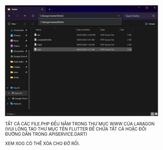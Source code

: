 ![Xem Ảnh](image.png)

TẤT CẢ CÁC FILE.PHP ĐỀU NẰM TRONG THƯ MỤC WWW CỦA LARAGON 
(VUI LÒNG TẠO THƯ MỤC TÊN FLUTTER ĐỂ CHỨA TẤT CẢ
HOẶC ĐỔI ĐƯỜNG DẪN TRONG APISERVICE.DART)


XEM XOG CÓ THỂ XÓA CHO ĐỞ RỐI.